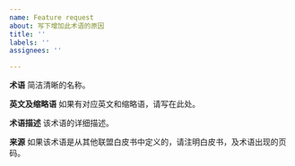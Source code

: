 ```yaml
---
name: Feature request
about: 写下增加此术语的原因
title: ''
labels: ''
assignees: ''

---
```


**术语**
简洁清晰的名称。

**英文及缩略语**
如果有对应英文和缩略语，请写在此处。

**术语描述**
该术语的详细描述。

**来源**
如果该术语是从其他联盟白皮书中定义的，请注明白皮书，及术语出现的页码。
